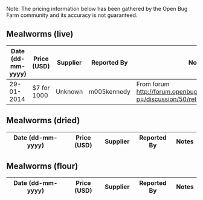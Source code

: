 Note: The pricing information below has been gathered by the Open Bug Farm community and its accuracy is not guaranteed.

## Mealworms (live)
Date (dd-mm-yyyy)|Price (USD)|Supplier|Reported By|Notes
-----------------|-----------|--------|-----------|-----
29-01-2014|$7 for 1000|Unknown|m005kennedy|From forum http://forum.openbugfarm.com/index.php?p=/discussion/50/retail-price-of-insect

## Mealworms (dried)
Date (dd-mm-yyyy)|Price (USD)|Supplier|Reported By|Notes
-----------------|-----------|--------|-----------|-----


## Mealworms (flour)
Date (dd-mm-yyyy)|Price (USD)|Supplier|Reported By|Notes
-----------------|-----------|--------|-----------|-----
